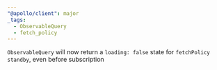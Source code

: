 ```yaml
---
"@apollo/client": major
_tags:
  - ObservableQuery
  - fetch_policy
---
```


`ObservableQuery` will now return a `loading: false` state for `fetchPolicy` `standby`, even before subscription
